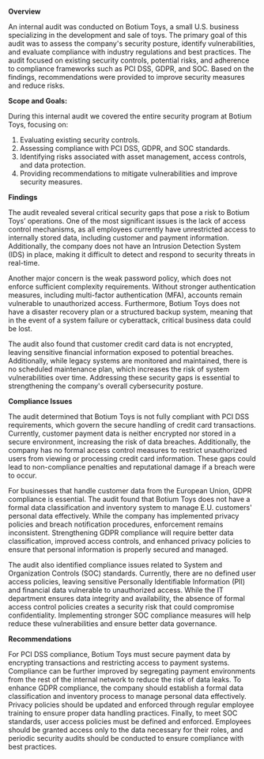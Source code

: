 **Overview**

An internal audit was conducted on Botium Toys, a small U.S. business specializing in the development and sale of toys. The primary goal of this audit was to assess the company's security posture, identify vulnerabilities, and evaluate compliance with industry regulations and best practices. The audit focused on existing security controls, potential risks, and adherence to compliance frameworks such as PCI DSS, GDPR, and SOC. Based on the findings, recommendations were provided to improve security measures and reduce risks.

**Scope and Goals:**

During this internal audit we covered the entire security program at Botium Toys, focusing on:

1. Evaluating existing security controls.
2. Assessing compliance with PCI DSS, GDPR, and SOC standards.
3. Identifying risks associated with asset management, access controls, and data protection.
4. Providing recommendations to mitigate vulnerabilities and improve security measures.

**Findings**

The audit revealed several critical security gaps that pose a risk to Botium Toys’ operations. One of the most significant issues is the lack of access control mechanisms, as all employees currently have unrestricted access to internally stored data, including customer and payment information. Additionally, the company does not have an Intrusion Detection System (IDS) in place, making it difficult to detect and respond to security threats in real-time.

Another major concern is the weak password policy, which does not enforce sufficient complexity requirements. Without stronger authentication measures, including multi-factor authentication (MFA), accounts remain vulnerable to unauthorized access. Furthermore, Botium Toys does not have a disaster recovery plan or a structured backup system, meaning that in the event of a system failure or cyberattack, critical business data could be lost.

The audit also found that customer credit card data is not encrypted, leaving sensitive financial information exposed to potential breaches. Additionally, while legacy systems are monitored and maintained, there is no scheduled maintenance plan, which increases the risk of system vulnerabilities over time. Addressing these security gaps is essential to strengthening the company's overall cybersecurity posture.

**Compliance Issues**

The audit determined that Botium Toys is not fully compliant with PCI DSS requirements, which govern the secure handling of credit card transactions. Currently, customer payment data is neither encrypted nor stored in a secure environment, increasing the risk of data breaches. Additionally, the company has no formal access control measures to restrict unauthorized users from viewing or processing credit card information. These gaps could lead to non-compliance penalties and reputational damage if a breach were to occur.

For businesses that handle customer data from the European Union, GDPR compliance is essential. The audit found that Botium Toys does not have a formal data classification and inventory system to manage E.U. customers' personal data effectively. While the company has implemented privacy policies and breach notification procedures, enforcement remains inconsistent. Strengthening GDPR compliance will require better data classification, improved access controls, and enhanced privacy policies to ensure that personal information is properly secured and managed.

The audit also identified compliance issues related to System and Organization Controls (SOC) standards. Currently, there are no defined user access policies, leaving sensitive Personally Identifiable Information (PII) and financial data vulnerable to unauthorized access. While the IT department ensures data integrity and availability, the absence of formal access control policies creates a security risk that could compromise confidentiality. Implementing stronger SOC compliance measures will help reduce these vulnerabilities and ensure better data governance.

**Recommendations**

For PCI DSS compliance, Botium Toys must secure payment data by encrypting transactions and restricting access to payment systems. Compliance can be further improved by segregating payment environments from the rest of the internal network to reduce the risk of data leaks. To enhance GDPR compliance, the company should establish a formal data classification and inventory process to manage personal data effectively. Privacy policies should be updated and enforced through regular employee training to ensure proper data handling practices. Finally, to meet SOC standards, user access policies must be defined and enforced. Employees should be granted access only to the data necessary for their roles, and periodic security audits should be conducted to ensure compliance with best practices.

